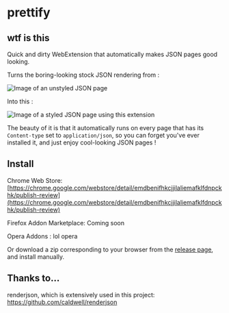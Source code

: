 # prettify

## wtf is this

Quick and dirty WebExtension that automatically makes JSON pages good looking.

Turns the boring-looking stock JSON rendering from :

![Image of an unstyled JSON page](https://i.imgur.com/c8X3vDq.png)

Into this : 

![Image of a styled JSON page using this extension](https://i.imgur.com/ujov4Sy.png)

The beauty of it is that it automatically runs on every page that has its `Content-type` set to `application/json`, so you can forget you've ever installed it, and just enjoy cool-looking JSON pages !

## Install

Chrome Web Store: [https://chrome.google.com/webstore/detail/emdbenifhkcjjilaliemafklfdnpckhk/publish-review](https://chrome.google.com/webstore/detail/emdbenifhkcjjilaliemafklfdnpckhk/publish-review)

Firefox Addon Marketplace: Coming soon

Opera Addons : lol opera

Or download a zip corresponding to your browser from the [release page](https://github.com/tiphedor/prettify/releases), and install manually.

## Thanks to...

renderjson, which is extensively used in this project: https://github.com/caldwell/renderjson
